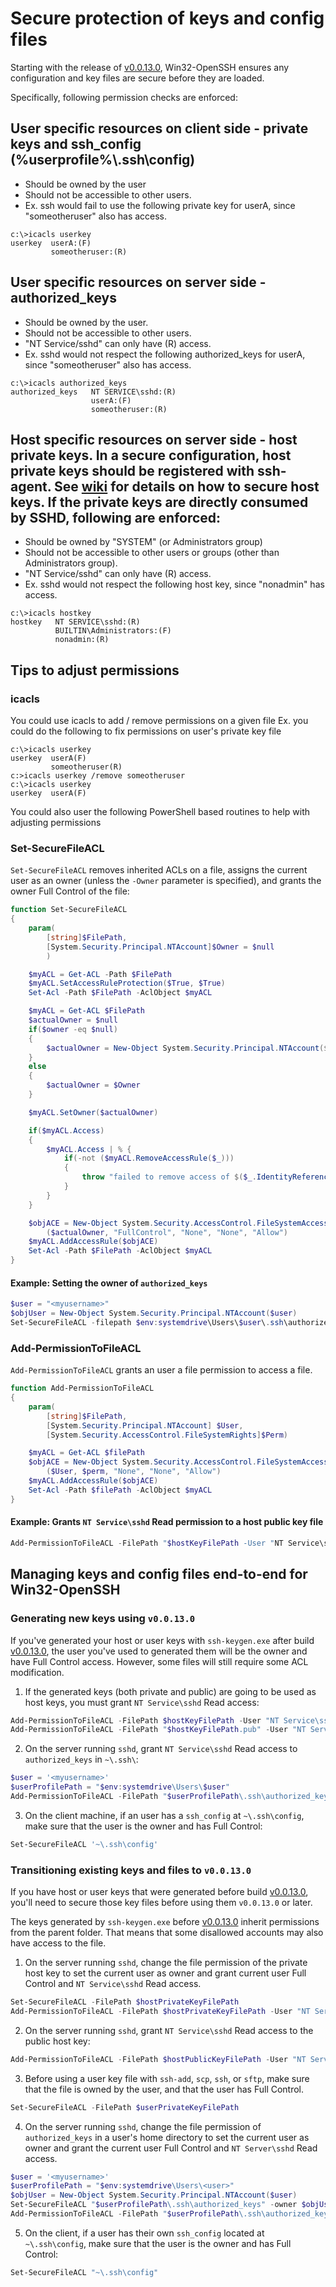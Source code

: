 # Secure protection of keys and config files

Starting with the release of [v0.0.13.0][build13], Win32-OpenSSH ensures any configuration and key files are secure before they are loaded.

Specifically, following permission checks are enforced:
## User specific resources on client side - private keys and ssh_config (%userprofile%\\.ssh\config)
  - Should be owned by the user
  - Should not be accessible to other users.
  - Ex. ssh would fail to use the following private key for userA, since "someotheruser" also has access.
```
c:\>icacls userkey
userkey  userA:(F)
         someotheruser:(R) 
```
## User specific resources on server side - authorized_keys
  - Should be owned by the user.
  - Should not be accessible to other users. 
  - "NT Service/sshd" can only have (R) access. 
  - Ex. sshd would not respect the following authorized_keys for userA, since "someotheruser" also has access. 
```
c:\>icacls authorized_keys 
authorized_keys   NT SERVICE\sshd:(R)
                  userA:(F)
                  someotheruser:(R) 
```
## Host specific resources on server side - host private keys. In a secure configuration, host private keys should be registered with ssh-agent. See [wiki](https://github.com/PowerShell/Win32-OpenSSH/wiki/Install-Win32-OpenSSH) for details on how to secure host keys. If the private keys are directly consumed by SSHD, following are enforced:
  - Should be owned by "SYSTEM" (or Administrators group)
  - Should not be accessible to other users or groups (other than Administrators group).
  - "NT Service/sshd" can only have (R) access.
  - Ex. sshd would not respect the following host key, since "nonadmin" has access. 
```
c:\>icacls hostkey 
hostkey   NT SERVICE\sshd:(R)
          BUILTIN\Administrators:(F)
          nonadmin:(R) 
```

## Tips to adjust permissions
### icacls
You could use icacls to add / remove permissions on a given file
Ex. you could do the following to fix permissions on user's private key file
```
c:\>icacls userkey
userkey  userA(F)
         someotheruser(R) 
c:>icacls userkey /remove someotheruser
c:\>icacls userkey
userkey  userA(F)
```

You could also user the following PowerShell based routines to help with adjusting permissions
### Set-SecureFileACL

`Set-SecureFileACL` removes inherited ACLs on a file, assigns the current user as an owner (unless the `-Owner` parameter is specified), and grants the owner Full Control of the file:

```powershell
function Set-SecureFileACL
{
    param(
        [string]$FilePath,
        [System.Security.Principal.NTAccount]$Owner = $null
        )

    $myACL = Get-ACL -Path $FilePath
    $myACL.SetAccessRuleProtection($True, $True)
    Set-Acl -Path $FilePath -AclObject $myACL

    $myACL = Get-ACL $FilePath
    $actualOwner = $null
    if($owner -eq $null)
    {
        $actualOwner = New-Object System.Security.Principal.NTAccount($($env:USERDOMAIN), $($env:USERNAME))
    }
    else
    {
        $actualOwner = $Owner
    }

    $myACL.SetOwner($actualOwner)

    if($myACL.Access)
    {
        $myACL.Access | % {
            if(-not ($myACL.RemoveAccessRule($_)))
            {
                throw "failed to remove access of $($_.IdentityReference.Value) rule in setup "
            }
        }
    }

    $objACE = New-Object System.Security.AccessControl.FileSystemAccessRule `
        ($actualOwner, "FullControl", "None", "None", "Allow")
    $myACL.AddAccessRule($objACE)
    Set-Acl -Path $FilePath -AclObject $myACL
}
```

#### Example: Setting the owner of `authorized_keys`

```powershell
$user = "<myusername>"
$objUser = New-Object System.Security.Principal.NTAccount($user)
Set-SecureFileACL -filepath $env:systemdrive\Users\$user\.ssh\authorized_keys -owner $objUser
```

### Add-PermissionToFileACL

`Add-PermissionToFileACL` grants an user a file permission to access a file.

```powershell
function Add-PermissionToFileACL
{
    param(
        [string]$FilePath,
        [System.Security.Principal.NTAccount] $User,
        [System.Security.AccessControl.FileSystemRights]$Perm)

    $myACL = Get-ACL $filePath
    $objACE = New-Object System.Security.AccessControl.FileSystemAccessRule `
        ($User, $perm, "None", "None", "Allow")
    $myACL.AddAccessRule($objACE)
    Set-Acl -Path $filePath -AclObject $myACL
}
```

#### Example: Grants `NT Service\sshd` Read permission to a host public key file

```powershell
Add-PermissionToFileACL -FilePath "$hostKeyFilePath -User "NT Service\sshd" -Perm "Read"
```

## Managing keys and config files end-to-end for Win32-OpenSSH

### Generating new keys using `v0.0.13.0`

If you've generated your host or user keys with `ssh-keygen.exe` after build [v0.0.13.0][build13], the user you've used to generated them will be the owner and have Full Control access.
However, some files will still require some ACL modification.

1. If the generated keys (both private and public) are going to be used as host keys, you must grant `NT Service\sshd` Read access: 
```powershell
Add-PermissionToFileACL -FilePath $hostKeyFilePath -User "NT Service\sshd" -Perm "Read"
Add-PermissionToFileACL -FilePath "$hostKeyFilePath.pub" -User "NT Service\sshd" -Perm "Read"
```

2. On the server running `sshd`, grant `NT Service\sshd` Read access to `authorized_keys` in `~\.ssh\`:
```powershell
$user = '<myusername>'
$userProfilePath = "$env:systemdrive\Users\$user"
Add-PermissionToFileACL -FilePath "$userProfilePath\.ssh\authorized_keys" -User "NT Service\sshd" -Perm "Read"
```

3. On the client machine, if an user has a `ssh_config` at `~\.ssh\config`, make sure that the user is the owner and has Full Control:
```powershell
Set-SecureFileACL '~\.ssh\config'
```

### Transitioning existing keys and files to `v0.0.13.0`

If you have host or user keys that were generated before build [v0.0.13.0][build13], you'll need to secure those key files before using them `v0.0.13.0` or later.

The keys generated by `ssh-keygen.exe` before [v0.0.13.0][build13] inherit permissions from the parent folder.
That means that some disallowed accounts may also have access to the file.

1. On the server running `sshd`, change the file permission of the private host key to set the current user as owner and grant current user Full Control and `NT Service\sshd` Read access. 
```powershell
Set-SecureFileACL -FilePath $hostPrivateKeyFilePath
Add-PermissionToFileACL -FilePath $hostPrivateKeyFilePath -User "NT Service\sshd" -Perm "Read"
```

2. On the server running `sshd`, grant `NT Service\sshd` Read access to the public host key:
```powershell
Add-PermissionToFileACL -FilePath $hostPublicKeyFilePath -User "NT Service\sshd" -Perm "Read"
```

3. Before using a user key file with `ssh-add`, `scp`, `ssh`, or `sftp`, make sure that the file is owned by the user, and that the user has Full Control.
```powershell
Set-SecureFileACL -FilePath $userPrivateKeyFilePath
```

4. On the server running `sshd`, change the file permission of `authorized_keys` in a user's home directory to set the current user as owner and grant the current user Full Control and `NT Server\sshd` Read access.
```powershell
$user = '<myusername>'
$userProfilePath = "$env:systemdrive\Users\<user>"
$objUser = New-Object System.Security.Principal.NTAccount($user)
Set-SecureFileACL "$userProfilePath\.ssh\authorized_keys" -owner $objUser
Add-PermissionToFileACL -FilePath "$userProfilePath\.ssh\authorized_keys" -User "NT Service\sshd" -Perm "Read"
```

5. On the client, if a user has their own `ssh_config` located at `~\.ssh\config`, make sure that the user is the owner and has Full Control:
```powershell
Set-SecureFileACL "~\.ssh\config"
```

[build13]: https://github.com/PowerShell/Win32-OpenSSH/releases/tag/v0.0.13.0
